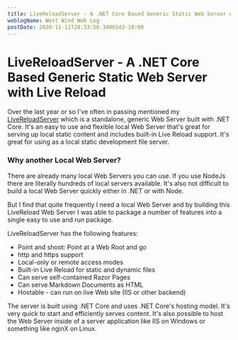 ```yaml
---
title: LiveReloadServer - A .NET Core Based Generic Static Web Server with Live Reload
weblogName: West Wind Web Log
postDate: 2020-11-11T20:33:50.3496543-10:00
---
```

# LiveReloadServer - A .NET Core Based Generic Static Web Server with Live Reload

Over the last year or so I've often in passing mentioned my [LiveReloadServer](https://github.com/RickStrahl/LiveReloadServer) which is a standalone, generic Web Server built with .NET Core. It's an easy to use and flexible local Web Server that's great for serving up local static content and includes built-in Live Reload support. It's great for using as a local static development file server.

### Why another Local Web Server?
There are already many local Web Servers you can use. If you use NodeJs there are literally hundreds of local servers available. It's also not difficult to build a local Web Server quickly either in .NET or with Node.

But I find that quite frequently I need a local Web Server and by building this LiveReload Web Server I was able to package a number of features into a single easy to use and run package.

LiveReloadServer has the following features:

* Point and shoot: Point at a Web Root and go
* http and https support
* Local-only or remote access modes
* Built-in Live Reload for static and dynamic files
* Can serve self-contained Razor Pages
* Can serve Markdown Documents as HTML
* Hostable - can run on live Web site (IIS or other backend)

The server is built using .NET Core and uses .NET Core's hosting model. It's very quick to start and efficiently serves content. It's also possible to host the Web Server inside of a server application like IIS on Windows or something like nginX on Linux.
